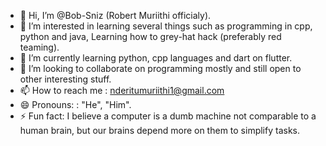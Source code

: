 - 👋 Hi, I’m @Bob-Sniz (Robert Muriithi officialy).
- 👀 I’m interested in learning several things such as programming in cpp, python and java, Learning how to grey-hat hack (preferably red teaming).
- 🌱 I’m currently learning python, cpp languages and dart on flutter.
- 💞️ I’m looking to collaborate on programming mostly and still open to other interesting stuff.
- 📫 How to reach me : nderitumuriithi1@gmail.com
- 😄 Pronouns: : "He", "Him".
- ⚡ Fun fact: I believe a computer is a dumb machine not comparable to a human brain,  but our brains depend more on them to simplify tasks.

<!---
Bob-Sniz/Bob-Sniz is a ✨ special ✨ repository because its `README.md` (this file) appears on your GitHub profile.
You can click the Preview link to take a look at your changes.
--->
